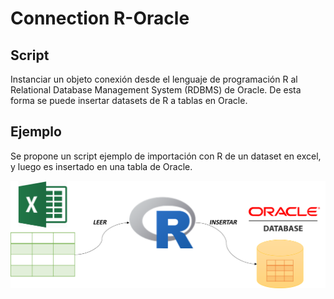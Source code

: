 [importacion]:images/importacion.PNG

Connection R-Oracle
==========================================

## Script

Instanciar un objeto conexión desde el lenguaje de programación R al Relational Database Management System (RDBMS) de Oracle. De esta forma se puede insertar datasets de R a tablas en Oracle.

## Ejemplo
Se propone un script ejemplo de importación con R de un dataset en excel, y luego es insertado en una tabla de Oracle.

![alt text][importacion]